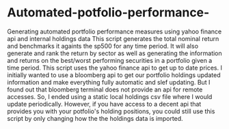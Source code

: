 # Automated-potfolio-performance-
Generating automated portfolio performance measures using yahoo finance api and internal holdings data
This script generates the total nominal return and benchmarks it againts the sp500 for any time period. It will also generate and rank the  return by sector as well as generating the information and returns on the best/worst performing securities in a portfolio given a time period. 
This script uses the yahoo finance api to get up to date prices. I initially wanted to use a bloomberg api to get our portfolio holdings updated information and make everything fully automatic and slef updating. But I found out that bloomberg terminal does not provide an api for remote accesses. So, I ended using a static local holdings csv file where I would update periodically. However, if you have access to a decent api that provides you with your potfolio's holding positions, you could still use this script by only changing how the the holdings data is imported. 

